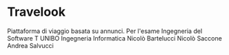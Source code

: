 # Travelook
Piattaforma di viaggio basata su annunci. Per l'esame Ingegneria del Software T UNIBO Ingegneria Informatica
Nicolò Bartelucci
Nicolò Saccone
Andrea Salvucci
